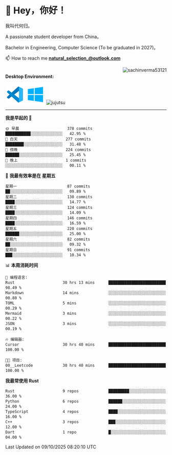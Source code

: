 # 👋 Hey，你好！

我叫代何归。

A passionate student developer from China。

Bachelor in Engineering, Computer Science (To be graduated in 2027)。

📫 How to reach me **natural_selection_@outlook.com**

<div style="display: flex; justify-content: space-between; align-items: flex-start;">
  <div>
    <h4>Desktop Environment: </h4>
    <span>
      <img style="margin: auto;" src="https://raw.githubusercontent.com/sachinverma53121/sachinverma53121/master/icons/vsc.png" alt=vs width="60" height="60"/>
      <img style="margin: auto;" src="https://raw.githubusercontent.com/sachinverma53121/sachinverma53121/master/icons/win10.png" alt=windows10 width="60" height="60"/>
      <img style="margin: auto;" src="https://img2023.cnblogs.com/blog/3292968/202505/3292968-20250515084111916-1835883071.png" alt=jujutsu width="60" height="60"/>
    </span>
  </div>
  <div>
    <img style="margin: auto;" src=https://github-readme-stats.vercel.app/api?username=Natural-selection1&show_icons=true alt=sachinverma53121 />
  </div>
</div>

---

<!--START_SECTION:waka-->
**我是早起的 🐤** 

```text
🌞 早晨                     378 commits         ███████████░░░░░░░░░░░░░░   42.95 % 
🌆 白天                     277 commits         ████████░░░░░░░░░░░░░░░░░   31.48 % 
🌃 傍晚                     224 commits         ██████░░░░░░░░░░░░░░░░░░░   25.45 % 
🌙 晚上                     1 commits           ░░░░░░░░░░░░░░░░░░░░░░░░░   00.11 % 
```
📅 **我最有效率是在 星期五** 

```text
星期一                      87 commits          ██░░░░░░░░░░░░░░░░░░░░░░░   09.89 % 
星期二                      130 commits         ████░░░░░░░░░░░░░░░░░░░░░   14.77 % 
星期三                      124 commits         ████░░░░░░░░░░░░░░░░░░░░░   14.09 % 
星期四                      146 commits         ████░░░░░░░░░░░░░░░░░░░░░   16.59 % 
星期五                      220 commits         ██████░░░░░░░░░░░░░░░░░░░   25.00 % 
星期六                      82 commits          ██░░░░░░░░░░░░░░░░░░░░░░░   09.32 % 
星期日                      91 commits          ███░░░░░░░░░░░░░░░░░░░░░░   10.34 % 
```


📊 **本周消耗时间** 

```text
💬 编程语言: 
Rust                     30 hrs 13 mins      █████████████████████████   98.49 % 
Markdown                 14 mins             ░░░░░░░░░░░░░░░░░░░░░░░░░   00.80 % 
TOML                     5 mins              ░░░░░░░░░░░░░░░░░░░░░░░░░   00.29 % 
Mermaid                  3 mins              ░░░░░░░░░░░░░░░░░░░░░░░░░   00.22 % 
JSON                     3 mins              ░░░░░░░░░░░░░░░░░░░░░░░░░   00.19 % 

🔥 编辑器: 
Cursor                   30 hrs 40 mins      █████████████████████████   100.00 % 

🐱‍💻 项目: 
00__Leetcode             30 hrs 40 mins      █████████████████████████   100.00 % 
```

**我最常使用 Rust** 

```text
Rust                     9 repos             █████████░░░░░░░░░░░░░░░░   36.00 % 
Python                   6 repos             ██████░░░░░░░░░░░░░░░░░░░   24.00 % 
TypeScript               4 repos             ████░░░░░░░░░░░░░░░░░░░░░   16.00 % 
C++                      3 repos             ███░░░░░░░░░░░░░░░░░░░░░░   12.00 % 
Dart                     1 repo              █░░░░░░░░░░░░░░░░░░░░░░░░   04.00 % 
```




 Last Updated on 09/10/2025 08:20:10 UTC
<!--END_SECTION:waka-->
